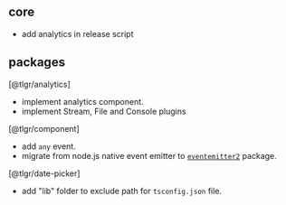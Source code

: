 ## core

- add analytics in release script

## packages

[@tlgr/analytics]

- implement analytics component.
- implement Stream, File and Console plugins

[@tlgr/component]

- add `any` event.
- migrate from node.js native event emitter to [`eventemitter2`](https://github.com/EventEmitter2/EventEmitter2) package.

[@tlgr/date-picker]

- add "lib" folder to exclude path for `tsconfig.json` file.
